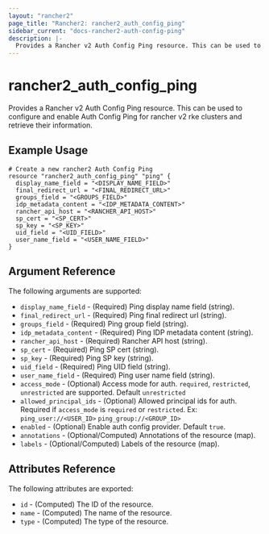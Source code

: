 ```yaml
---
layout: "rancher2"
page_title: "Rancher2: rancher2_auth_config_ping"
sidebar_current: "docs-rancher2-auth-config-ping"
description: |-
  Provides a Rancher v2 Auth Config Ping resource. This can be used to configure and enable Auth Config Ping for rancher v2 rke clusters and retrieve their information.
---
```


# rancher2\_auth\_config\_ping

Provides a Rancher v2 Auth Config Ping resource. This can be used to configure and enable Auth Config Ping for rancher v2 rke clusters and retrieve their information.

## Example Usage

```hcl
# Create a new rancher2 Auth Config Ping
resource "rancher2_auth_config_ping" "ping" {
  display_name_field = "<DISPLAY_NAME_FIELD>"
  final_redirect_url = "<FINAL_REDIRECT_URL>"
  groups_field = "<GROUPS_FIELD>"
  idp_metadata_content = "<IDP_METADATA_CONTENT>"
  rancher_api_host = "<RANCHER_API_HOST>"
  sp_cert = "<SP_CERT>"
  sp_key = "<SP_KEY>"
  uid_field = "<UID_FIELD>"
  user_name_field = "<USER_NAME_FIELD>"
}
```

## Argument Reference

The following arguments are supported:

* `display_name_field` - (Required) Ping display name field (string).
* `final_redirect_url` - (Required) Ping final redirect url (string).
* `groups_field` - (Required) Ping group field (string).
* `idp_metadata_content` - (Required) Ping IDP metadata content (string).
* `rancher_api_host` - (Required) Rancher API host (string).
* `sp_cert` - (Required) Ping SP cert (string).
* `sp_key` - (Required) Ping SP key (string).
* `uid_field` - (Required) Ping UID field (string).
* `user_name_field` - (Required) Ping user name field (string).
* `access_mode` - (Optional) Access mode for auth. `required`, `restricted`, `unrestricted` are supported. Default `unrestricted`
* `allowed_principal_ids` - (Optional) Allowed principal ids for auth. Required if `access_mode` is `required` or `restricted`. Ex: `ping_user://<USER_ID>`  `ping_group://<GROUP_ID>`
* `enabled` - (Optional) Enable auth config provider. Default `true`.
* `annotations` - (Optional/Computed) Annotations of the resource (map).
* `labels` - (Optional/Computed) Labels of the resource (map).
                

## Attributes Reference

The following attributes are exported:

* `id` - (Computed) The ID of the resource.
* `name` - (Computed) The name of the resource.
* `type` - (Computed) The type of the resource.

